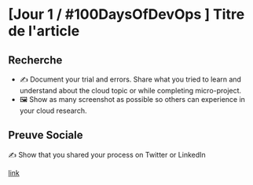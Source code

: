 # [Jour 1 / #100DaysOfDevOps ] Titre de l'article

## Recherche

- ✍️ Document your trial and errors. Share what you tried to learn and understand about the cloud topic or while completing micro-project.
- 🖼️ Show as many screenshot as possible so others can experience in your cloud research.


## Preuve Sociale

✍️ Show that you shared your process on Twitter or LinkedIn

[link](link)

